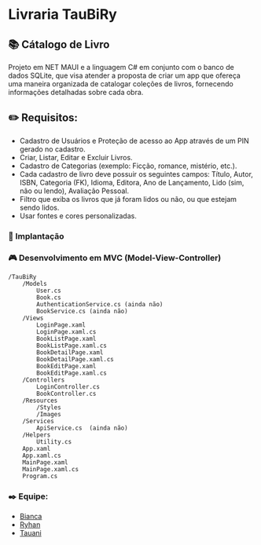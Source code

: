 # Livraria TauBiRy

## 📚 Cátalogo de Livro
Projeto em NET MAUI e a linguagem C# em conjunto com o banco de dados SQLite, que visa atender a proposta de criar um app que ofereça uma maneira organizada de catalogar coleções de livros, fornecendo informações detalhadas sobre cada obra.

## ✏️ Requisitos:
- Cadastro de Usuários e Proteção de acesso ao App através de um PIN gerado no cadastro.
- Criar, Listar, Editar e Excluir Livros.
- Cadastro de Categorias (exemplo: Ficção, romance, mistério, etc.).
- Cada cadastro de livro deve possuir os seguintes campos: Título, Autor, ISBN, Categoria (FK), Idioma, Editora,
Ano de Lançamento, Lido (sim, não ou lendo), Avaliação Pessoal.
- Filtro que exiba os livros que já foram lidos ou não, ou que estejam sendo lidos.
- Usar fontes e cores personalizadas.

### 🔨 Implantação 

### 🎮 Desenvolvimento em MVC (Model-View-Controller)
```
/TauBiRy
    /Models
        User.cs
        Book.cs
        AuthenticationService.cs (ainda não)
        BookService.cs (ainda não)
    /Views
        LoginPage.xaml
        LoginPage.xaml.cs
        BookListPage.xaml
        BookListPage.xaml.cs
        BookDetailPage.xaml
        BookDetailPage.xaml.cs
        BookEditPage.xaml
        BookEditPage.xaml.cs
    /Controllers
        LoginController.cs
        BookController.cs
    /Resources
        /Styles
        /Images
    /Services
        ApiService.cs  (ainda não)
    /Helpers
        Utility.cs
    App.xaml
    App.xaml.cs
    MainPage.xaml
    MainPage.xaml.cs
    Program.cs
```

### ✒️ Equipe:
- [Bianca](https://github.com/BiaCNtt)
- [Ryhan](https://github.com/ryhanclayver)
- [Tauani](https://github.com/TataVic) 



